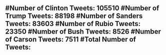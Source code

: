 #Number of Clinton Tweets: 105510
#Number of Trump Tweets: 88198
#Number of Sanders Tweets: 83603
#Number of Rubio Tweets: 23350
#Number of Bush Tweets: 8526
#Number of Carson Tweets: 7511
#Total Number of Tweets:  
---
